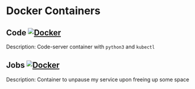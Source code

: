 # Docker Containers

## Code [![Docker](https://github.com/jiggyjigsj/containers/actions/workflows/docker-code-publish.yml/badge.svg)](https://github.com/jiggyjigsj/containers/actions/workflows/docker-code-publish.yml)

Description: Code-server container with `python3` and `kubectl`

## Jobs [![Docker](https://github.com/jiggyjigsj/containers/actions/workflows/docker-jobs-publish.yml/badge.svg)](https://github.com/jiggyjigsj/containers/actions/workflows/docker-jobs-publish.yml)

Description: Container to unpause my service upon freeing up some space

